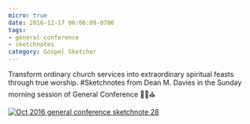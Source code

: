 ```yaml
---
micro: true
date: 2016-12-17 06:06:09-0700
tags:
- general conference
- sketchnotes
category: Gospel Sketcher
---
```


Transform ordinary church services into extraordinary spiritual feasts through true worship.
#Sketchnotes from Dean M. Davies in the Sunday morning session of General Conference ✍🏼⛪️

[![Oct 2016 general conference sketchnote 28](https://media.bennorris.org/images/gospelsketcher/uploads/2018/3f9ff9bd4f.jpg)](https://media.bennorris.org/images/gospelsketcher/uploads/2018/3f9ff9bd4f.jpg)